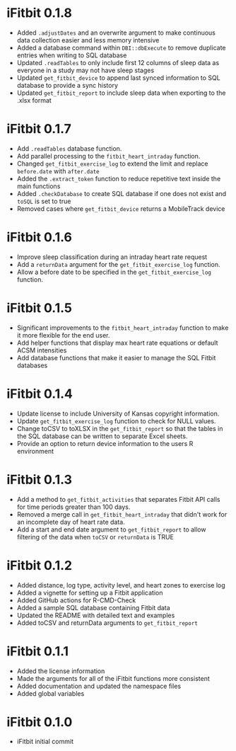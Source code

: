 # iFitbit 0.1.8
* Added `.adjustDates` and an overwrite argument to make continuous data collection easier and less memory intensive
* Added a database command within `DBI::dbExecute` to remove duplicate entries when writing to SQL database
* Updated `.readTables` to only include first 12 columns of sleep data as everyone in a study may not have sleep stages
* Updated `get_fitbit_device` to append last synced information to SQL database to provide a sync history
* Updated `get_fitbit_report` to include sleep data when exporting to the .xlsx format


# iFitbit 0.1.7
* Add `.readTables` database function.
* Add parallel processing to the `fitbit_heart_intraday` function.
* Changed `get_fitbit_exercise_log` to extend the limit and replace `before.date` with `after.date`
* Added the `.extract_token` function to reduce repetitive text inside the main functions
* Added `.checkDatabase` to create SQL database if one does not exist and `toSQL` is set to true
* Removed cases where `get_fitbit_device` returns a MobileTrack device

# iFitbit 0.1.6
* Improve sleep classification during an intraday heart rate request
* Add a `returnData` argument for the `get_fitbit_exercise_log` function.
* Allow a before date to be specified in the `get_fitbit_exercise_log` function.

# iFitbit 0.1.5
* Significant improvements to the `fitbit_heart_intraday` function to make it more flexible for the end user.
* Add helper functions that display max heart rate equations or default ACSM intensities
* Add database functions that make it easier to manage the SQL Fitbit databases

# iFitbit 0.1.4
* Update license to include University of Kansas copyright information.
* Update `get_fitbit_exercise_log` function to check for NULL values.
* Change toCSV to toXLSX in the `get_fitbit_report` so that the tables in the SQL database can be written to separate Excel sheets.
* Provide an option to return device information to the users R environment

# iFitbit 0.1.3
* Add a method to `get_fitbit_activities` that separates Fitbit API calls for time periods greater than 100 days.
* Removed a merge call in `get_fitbit_heart_intraday` that didn't work for an incomplete day of heart rate data.
* Add a start and end date argument to `get_fitbit_report` to allow filtering of the data when `toCSV` or `returnData` is TRUE

# iFitbit 0.1.2

* Added distance, log type, activity level, and heart zones to exercise log
* Added a vignette for setting up a Fitbit application
* Added GitHub actions for R-CMD-Check
* Added a sample SQL database containing Fitbit data
* Updated the README with detailed text and examples
* Added toCSV and returnData arguments to `get_fitbit_report`


# iFitbit 0.1.1

* Added the license information
* Made the arguments for all of the iFitbit functions more consistent
* Added documentation and updated the namespace files
* Added global variables

# iFitbit 0.1.0

* iFitbit initial commit
